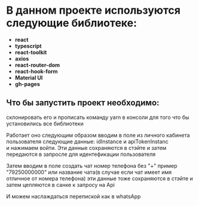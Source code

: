# В данном проекте используются следующие библиотеке:

- **react**
- **typescript**
- **react-toolkit**
- **axios**
- **react-router-dom**
- **react-hook-form**
- **Material UI**
- **gh-pages**


## Что бы запустить проект необходимо:
склонировать его и прописать команду yarn в консоли для того что бы установились все библиотеки

Работает оно следующим образом вводим в поле из личного кабинета пользователя следующие данные:
idInstance
 и
apiTokenInstanc   
и нажимаем войти. Эти данные сохраняются в стэйте и затем передаются в запросле для идентефикации пользователя

Затем вводим в поле создать чат номер телефона без "+" пример "79250000000" или название чата(в случае если чат имеет имя отличное от номера телефона) эти данные тоже сохраняются в стэйте и затем цепляются в санке к запросу на Api

И можем наслаждаться перепиской как в whatsApp


